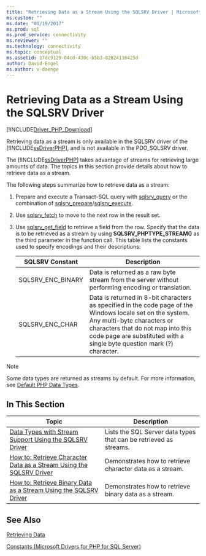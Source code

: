 ```yaml
---
title: "Retrieving Data as a Stream Using the SQLSRV Driver | Microsoft Docs"
ms.custom: ""
ms.date: "01/19/2017"
ms.prod: sql
ms.prod_service: connectivity
ms.reviewer: ""
ms.technology: connectivity
ms.topic: conceptual
ms.assetid: 17dc9129-04cd-430c-b5b3-82824116425d
author: David-Engel
ms.author: v-daenge
---
```

# Retrieving Data as a Stream Using the SQLSRV Driver
[!INCLUDE[Driver_PHP_Download](../../includes/driver_php_download.md)]

Retrieving data as a stream is only available in the SQLSRV driver of the [!INCLUDE[ssDriverPHP](../../includes/ssdriverphp_md.md)], and is not available in the PDO_SQLSRV driver.  
  
The [!INCLUDE[ssDriverPHP](../../includes/ssdriverphp_md.md)] takes advantage of streams for retrieving large amounts of data. The topics in this section provide details about how to retrieve data as a stream.  
  
The following steps summarize how to retrieve data as a stream:  
  
1.  Prepare and execute a Transact-SQL query with [sqlsrv_query](../../connect/php/sqlsrv-query.md) or the combination of [sqlsrv_prepare](../../connect/php/sqlsrv-prepare.md)/[sqlsrv_execute](../../connect/php/sqlsrv-execute.md).  
  
2.  Use [sqlsrv_fetch](../../connect/php/sqlsrv-fetch.md) to move to the next row in the result set.  
  
3.  Use [sqlsrv_get_field](../../connect/php/sqlsrv-get-field.md) to retrieve a field from the row. Specify that the data is to be retrieved as a stream by using **SQLSRV_PHPTYPE_STREAM(<encoding>)** as the third parameter in the function call. This table lists the constants used to specify encodings and their descriptions:  
  
    |SQLSRV Constant|Description|  
    |-------------------|---------------|  
    |SQLSRV_ENC_BINARY|Data is returned as a raw byte stream from the server without performing encoding or translation.|  
    |SQLSRV_ENC_CHAR|Data is returned in 8-bit characters as specified in the code page of the Windows locale set on the system. Any multi-byte characters or characters that do not map into this code page are substituted with a single byte question mark (?) character.|  
  
> [!NOTE]  
> Some data types are returned as streams by default. For more information, see [Default PHP Data Types](../../connect/php/default-php-data-types.md).  
  
## In This Section  
  
|Topic|Description|  
|---------|---------------|  
|[Data Types with Stream Support Using the SQLSRV Driver](../../connect/php/data-types-with-stream-support-using-the-sqlsrv-driver.md)|Lists the SQL Server data types that can be retrieved as streams.|  
|[How to: Retrieve Character Data as a Stream Using the SQLSRV Driver](../../connect/php/how-to-retrieve-character-data-as-a-stream-using-the-sqlsrv-driver.md)|Demonstrates how to retrieve character data as a stream.|  
|[How to: Retrieve Binary Data as a Stream Using the SQLSRV Driver](../../connect/php/how-to-retrieve-binary-data-as-a-stream-using-the-sqlsrv-driver.md)|Demonstrates how to retrieve binary data as a stream.|  
  
## See Also  
[Retrieving Data](../../connect/php/retrieving-data.md)

[Constants &#40;Microsoft Drivers for PHP for SQL Server&#41;](../../connect/php/constants-microsoft-drivers-for-php-for-sql-server.md)  
  
